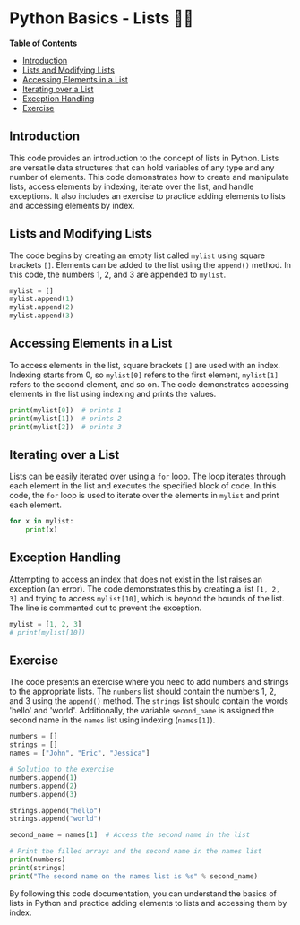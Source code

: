 # Python Basics - Lists 🚀🔥

**Table of Contents**

- [Introduction](#introduction)
- [Lists and Modifying Lists](#lists-and-modifying-lists)
- [Accessing Elements in a List](#accessing-elements-in-a-list)
- [Iterating over a List](#iterating-over-a-list)
- [Exception Handling](#exception-handling)
- [Exercise](#exercise)

## Introduction <a name="introduction"></a>

This code provides an introduction to the concept of lists in Python. Lists are versatile data structures that can hold variables of any type and any number of elements. This code demonstrates how to create and manipulate lists, access elements by indexing, iterate over the list, and handle exceptions. It also includes an exercise to practice adding elements to lists and accessing elements by index.

## Lists and Modifying Lists <a name="lists-and-modifying-lists"></a>

The code begins by creating an empty list called `mylist` using square brackets `[]`. Elements can be added to the list using the `append()` method. In this code, the numbers 1, 2, and 3 are appended to `mylist`.

```python
mylist = []
mylist.append(1)
mylist.append(2)
mylist.append(3)
```

## Accessing Elements in a List <a name="accessing-elements-in-a-list"></a>

To access elements in the list, square brackets `[]` are used with an index. Indexing starts from 0, so `mylist[0]` refers to the first element, `mylist[1]` refers to the second element, and so on. The code demonstrates accessing elements in the list using indexing and prints the values.

```python
print(mylist[0])  # prints 1
print(mylist[1])  # prints 2
print(mylist[2])  # prints 3
```

## Iterating over a List <a name="iterating-over-a-list"></a>

Lists can be easily iterated over using a `for` loop. The loop iterates through each element in the list and executes the specified block of code. In this code, the `for` loop is used to iterate over the elements in `mylist` and print each element.

```python
for x in mylist:
    print(x)
```

## Exception Handling <a name="exception-handling"></a>

Attempting to access an index that does not exist in the list raises an exception (an error). The code demonstrates this by creating a list `[1, 2, 3]` and trying to access `mylist[10]`, which is beyond the bounds of the list. The line is commented out to prevent the exception.

```python
mylist = [1, 2, 3]
# print(mylist[10])
```

## Exercise <a name="exercise"></a>

The code presents an exercise where you need to add numbers and strings to the appropriate lists. The `numbers` list should contain the numbers 1, 2, and 3 using the `append()` method. The `strings` list should contain the words 'hello' and 'world'. Additionally, the variable `second_name` is assigned the second name in the `names` list using indexing (`names[1]`).

```python
numbers = []
strings = []
names = ["John", "Eric", "Jessica"]

# Solution to the exercise
numbers.append(1)
numbers.append(2)
numbers.append(3)

strings.append("hello")
strings.append("world")

second_name = names[1]  # Access the second name in the list

# Print the filled arrays and the second name in the names list
print(numbers)
print(strings)
print("The second name on the names list is %s" % second_name)
```

By following this code documentation, you can understand the basics of lists in Python and practice adding elements to lists and accessing them by index.
